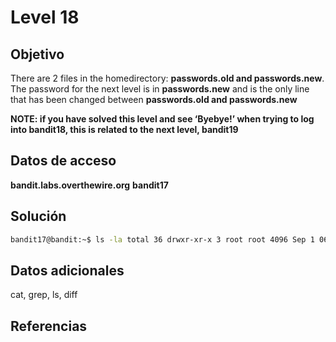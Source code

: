 # Level 18

## Objetivo
There are 2 files in the homedirectory: **passwords.old and passwords.new**. The password for the next level is in **passwords.new** and is the only line that has been changed between **passwords.old and passwords.new**

**NOTE: if you have solved this level and see ‘Byebye!’ when trying to log into bandit18, this is related to the next level, bandit19**

## Datos de acceso
**bandit.labs.overthewire.org**
**bandit17**

## Solución

```bash
bandit17@bandit:~$ ls -la total 36 drwxr-xr-x 3 root root 4096 Sep 1 06:30 . drwxr-xr-x 49 root root 4096 Sep 1 06:30 .. -rw-r----- 1 bandit17 bandit17 33 Sep 1 06:30 .bandit16.password -rw-r--r-- 1 root root 220 Jan 6 2022 .bash_logout -rw-r--r-- 1 root root 3771 Jan 6 2022 .bashrc -rw-r----- 1 bandit18 bandit17 3300 Sep 1 06:30 passwords.new -rw-r----- 1 bandit18 bandit17 3300 Sep 1 06:30 passwords.old -rw-r--r-- 1 root root 807 Jan 6 2022 .profile drwxr-xr-x 2 root root 4096 Sep 1 06:30 .ssh bandit17@bandit:~$ diff passwords.old passwords.new --color 42c42 < 09wUIyMU4YhOzl1Lzxoz0voIBzZ2TUAf --- > hga5tuuCLF6fFzUpnagiMN8ssu9LFrdg
```

## Datos adicionales
cat, grep, ls, diff

## Referencias
